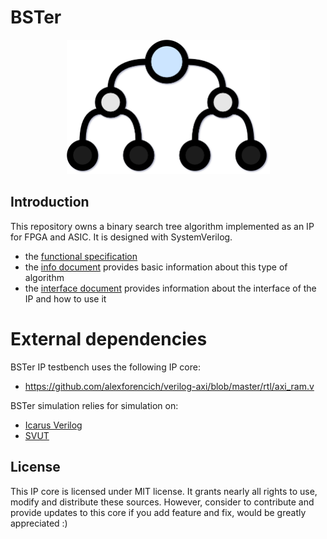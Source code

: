 # BSTer

<p align="center">
  <img width="325" height="215" src="./doc/icon.png">
</p>


## Introduction

This repository owns a binary search tree algorithm implemented as an IP for FPGA and ASIC. It is
designed with SystemVerilog.

- the [functional specification](doc/functional_spec.md)
- the [info document](doc/info.md) provides basic information about this type of algorithm
- the [interface document](doc/interface.md) provides information about the interface of the IP
and how to use it

# External dependencies

BSTer IP testbench uses the following IP core:

- https://github.com/alexforencich/verilog-axi/blob/master/rtl/axi_ram.v

BSTer simulation relies for simulation on:

- [Icarus Verilog](http://iverilog.icarus.com)
- [SVUT](https://github.com/dpretet/svut)

## License

This IP core is licensed under MIT license. It grants nearly all rights to use,
modify and distribute these sources. However, consider to contribute and provide
updates to this core if you add feature and fix, would be greatly appreciated :)
